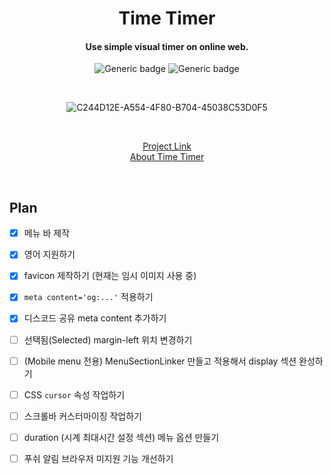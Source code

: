 <div align="center">

# Time Timer

#### Use simple visual timer on online web.

![Generic badge](https://img.shields.io/github/deployments/fecapark/time-timer/production?label=build&logoColor=white)
![Generic badge](https://img.shields.io/github/deployments/fecapark/time-timer/production?label=vercel&logo=vercel&logoColor=white)

<br />

![C244D12E-A554-4F80-B704-45038C53D0F5](https://user-images.githubusercontent.com/101973955/209845740-ab1ed887-e9e0-43c0-be3a-434d4fffe625.jpeg)

<br />

[Project Link](https://timer.fecapark.com)  
[About Time Timer](https://www.timetimer.com)

<br />
</div>

## Plan

- [x] 메뉴 바 제작
- [x] 영어 지원하기
- [x] favicon 제작하기 (현재는 임시 이미지 사용 중)
- [x] `meta content='og:...'` 적용하기
- [x] 디스코드 공유 meta content 추가하기

- [ ] 선택됨(Selected) margin-left 위치 변경하기
- [ ] (Mobile menu 전용) MenuSectionLinker 만들고 적용해서 display 섹션 완성하기

- [ ] CSS `cursor` 속성 작업하기
- [ ] 스크롤바 커스터마이징 작업하기
- [ ] duration (시계 최대시간 설정 섹션) 메뉴 옵션 만들기
- [ ] 푸쉬 알림 브라우저 미지원 기능 개선하기
